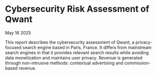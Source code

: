 # Cybersecurity Risk Assessment of Qwant
May 16 2025

This report describes the cybersecurity assessment of Qwant, a privacy-focused search engine based in Paris, France. It differs from mainstream search engines in that it provides relevant search results while avoiding data monetization and maintains user privacy. Revenue is generated through non-intrusive methods: contextual advertising and commission-based revenue.
